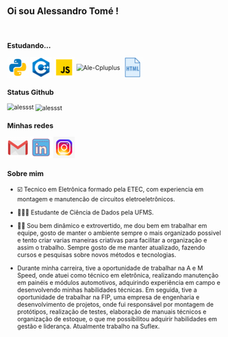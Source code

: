 <div>
  <h2>Oi sou Alessandro Tomé !</h2>
</div>
<div style="display: inline_block"><br>
  <h3> Estudando... </h3>
  <img align="center" alt="Ale-Python" height=50" width="50" src="imagens\icons8-python.gif">
  <img align="center" alt="Ale-Cpluplus" height="50" width="50" src="imagens\icons8-c++-48.png" />      
  <img align="center" alt="Ale-Cpluplus" height="50" width="50" src="imagens\icons8-javascript.gif" />  
  <img align="center" alt="Ale-Cpluplus" height="50" width="50" src="imagens\icons8-código.gif" />  
  <img align="center" alt="Ale-Cpluplus" height="50" width="50" src="imagens\icons8-html.gif" />
</div>

<div>
<h3> Status Github </h3>
<p><img align="left" src="https://github-readme-stats.vercel.app/api/top-langs?username=alessst&show_icons=true&locale=en&layout=compact" alt="alessst" /></p>
<p>&nbsp;<img align="center" src="https://github-readme-stats.vercel.app/api?username=alessst&show_icons=true&locale=en" alt="alessst" /></p>
</div>

<div>
  <h3> Minhas redes </h3>
</div>
<div> 
  <a href = "mailto:alessandroneno9@gmail.com"><img height="50" width="50" src="imagens\icons8-gmail.gif" target="_blank"></a>
  <a href="https://www.linkedin.com/in/alessandro-silva-023947190/" target="_blank"><img height="50" width="50" src="imagens\icons8-linkedin.gif" target="_blank"></a> 
   <a href = "https://instagram.com/aless_dev?igshid=NGExMmI2YTkyZg=="><img height="50" width="50" src="imagens\icons8-instagram.gif" target="_blank"></a>
</div>


<div>  
<h3>Sobre mim</h3>  
  
- ☑️ Tecnico em Eletrônica formado pela ETEC, com experiencia em montagem e manutencão de circuitos eletroeletrônicos.
- 🧑🏻‍🎓 Estudante de Ciência de Dados pela UFMS.

- ✌🏻 Sou bem dinâmico e extrovertido, me dou bem em trabalhar em equipe, gosto de manter o ambiente sempre o mais organizado possivel e tento criar varias maneiras criativas para facilitar a organização e assim o trabalho. Sempre gosto de me manter atualizado, fazendo cursos e pesquisas sobre novos métodos e tecnologias.

- Durante minha carreira, tive a oportunidade de trabalhar na A e M Speed, onde atuei como técnico em eletrônica, realizando manutenção em painéis e módulos automotivos, adquirindo experiência em campo e desenvolvendo minhas habilidades técnicas.
Em seguida, tive a oportunidade de trabalhar na FIP, uma empresa de engenharia e desenvolvimento de projetos, onde fui responsável por montagem de protótipos, realização de testes, elaboração de manuais técnicos e organização de estoque, o que me possibilitou adquirir habilidades em gestão e liderança. Atualmente trabalho na Suflex.

</div>

